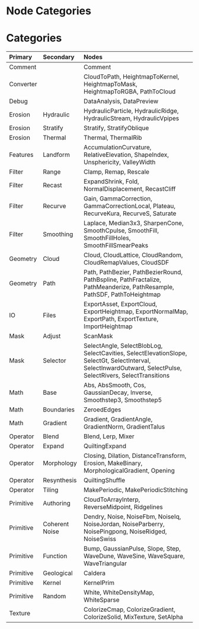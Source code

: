 
Node Categories
===============

# Categories
  

|Primary|Secondary|Nodes|
| :--- | :--- | :--- |
|Comment||Comment|
|Converter||CloudToPath, HeightmapToKernel, HeightmapToMask, HeightmapToRGBA, PathToCloud|
|Debug||DataAnalysis, DataPreview|
|Erosion|Hydraulic|HydraulicParticle, HydraulicRidge, HydraulicStream, HydraulicVpipes|
|Erosion|Stratify|Stratify, StratifyOblique|
|Erosion|Thermal|Thermal, ThermalRib|
|Features|Landform|AccumulationCurvature, RelativeElevation, ShapeIndex, Unsphericity, ValleyWidth|
|Filter|Range|Clamp, Remap, Rescale|
|Filter|Recast|ExpandShrink, Fold, NormalDisplacement, RecastCliff|
|Filter|Recurve|Gain, GammaCorrection, GammaCorrectionLocal, Plateau, RecurveKura, RecurveS, Saturate|
|Filter|Smoothing|Laplace, Median3x3, SharpenCone, SmoothCpulse, SmoothFill, SmoothFillHoles, SmoothFillSmearPeaks|
|Geometry|Cloud|Cloud, CloudLattice, CloudRandom, CloudRemapValues, CloudSDF|
|Geometry|Path|Path, PathBezier, PathBezierRound, PathBspline, PathFractalize, PathMeanderize, PathResample, PathSDF, PathToHeightmap|
|IO|Files|ExportAsset, ExportCloud, ExportHeightmap, ExportNormalMap, ExportPath, ExportTexture, ImportHeightmap|
|Mask|Adjust|ScanMask|
|Mask|Selector|SelectAngle, SelectBlobLog, SelectCavities, SelectElevationSlope, SelectGt, SelectInterval, SelectInwardOutward, SelectPulse, SelectRivers, SelectTransitions|
|Math|Base|Abs, AbsSmooth, Cos, GaussianDecay, Inverse, Smoothstep3, Smoothstep5|
|Math|Boundaries|ZeroedEdges|
|Math|Gradient|Gradient, GradientAngle, GradientNorm, GradientTalus|
|Operator|Blend|Blend, Lerp, Mixer|
|Operator|Expand|QuiltingExpand|
|Operator|Morphology|Closing, Dilation, DistanceTransform, Erosion, MakeBinary, MorphologicalGradient, Opening|
|Operator|Resynthesis|QuiltingShuffle|
|Operator|Tiling|MakePeriodic, MakePeriodicStitching|
|Primitive|Authoring|CloudToArrayInterp, ReverseMidpoint, Ridgelines|
|Primitive|Coherent Noise|Dendry, Noise, NoiseFbm, NoiseIq, NoiseJordan, NoiseParberry, NoisePingpong, NoiseRidged, NoiseSwiss|
|Primitive|Function|Bump, GaussianPulse, Slope, Step, WaveDune, WaveSine, WaveSquare, WaveTriangular|
|Primitive|Geological|Caldera|
|Primitive|Kernel|KernelPrim|
|Primitive|Random|White, WhiteDensityMap, WhiteSparse|
|Texture||ColorizeCmap, ColorizeGradient, ColorizeSolid, MixTexture, SetAlpha|
